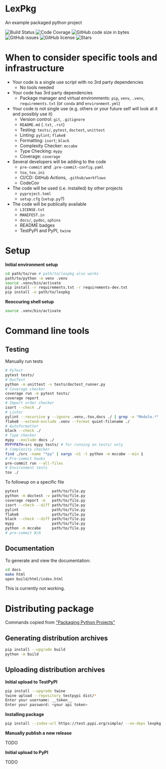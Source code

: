 LexPkg
========
An example packaged python project

![Build Status](https://github.com/alexarmstrongvi/LexPkg/actions/workflows/build_test.yml/badge.svg)
![Code Covrage](https://codecov.io/gh/alexarmstrongvi/LexPkg/branch/main/graph/badge.svg)
![GitHub code size in bytes](https://img.shields.io/github/languages/code-size/alexarmstrongvi/LexPkg)
![GitHub issues](https://img.shields.io/github/issues/alexarmstrongvi/LexPkg)
![GitHub license](https://img.shields.io/github/license/alexarmstrongvi/LexPkg)
![Stars](https://img.shields.io/github/stars/alexarmstrongvi/LexPkg)

# When to consider specific tools and infrastructure
* Your code is a single use script with no 3rd party dependencies
    * No tools needed
* Your code has 3rd party dependencies
    * Package manager and virtual environments: `pip`, `venv`, `.venv`, `requirements.txt` (or `conda` and `environment.yml`)
* Your code is not single use (e.g. others or your future self will look at it and possibly use it)
    * Version control: `git`, `.gitignore`
    * `README.md` (`.txt`, `.rst`)
    * Testing: `tests/`, `pytest`, `doctest`, `unittest`
    * Linting: `pylint`; `flake8`
    * Formatting: `isort`; `black`
    * Complexity Checker: `mccabe`
    * Type Checking: `mypy`
    * Coverage: `coverage`
* Several developers will be adding to the code
    * `pre-commit` and `.pre-commit-config.yaml`
    * `tox`, `tox.ini`
    * CI/CD: GitHub Actions, `.github/workflows`
    * CodeCov
* The code will be used (i.e. installed) by other projects
    * `pyproject.toml`
    * `setup.cfg` (`setup.py`?)
* The code will be publically available
    * `LICENSE.txt`
    * `MANIFEST.in`
    * `docs/`, `pydoc`, `sphinx`
    * README badges
    * TestPyPI and PyPI, `twine`




# Setup
**Initial environment setup**
```bash
cd path/to/run # path/to/lexpkg also works
path/to/python -m venv .venv
source .venv/bin/activate
pip install -r requirements.txt -r requirements-dev.txt
pip install -e path/to/lexpkg
```

**Reoccuring shell setup**
```bash
source .venv/bin/activate
```

# Command line tools
## Testing
Manually run tests
```bash
# PyTest
pytest tests/
# DocTest
python -m unittest -v tests/doctest_runner.py
# Coverage checker
coverage run -m pytest tests/
coverage report
# Import order checker
isort --check ./
# Linter
pylint --recursive y --ignore .venv,.tox,docs ./ | grep -o "Module.*"
flake8 --extend-exclude .venv --format quiet-filename ./
# Autoformatter
black --check ./
# Type checker
mypy --exclude docs ./
MYPYPATH=src mypy tests/ # for running on tests/ only
# Complexity checker
find ./src -name "*py" | xargs -n1 -t python -m mccabe --min 1
# Pre-commit hooks
pre-commit run --all-files
# Environment tests
tox ./
```

To followup on a specific file
```bash
pytest               path/to/file.py
python -m doctest -v path/to/file.py
coverage report -m   path/to/file.py
isort --check --diff path/to/file.py
pylint               path/to/file.py
flake8               path/to/file.py
black --check --diff path/to/file.py
mypy                 path/to/file.py
python -m mccabe     path/to/file.py
# pre-commit N/A
```
## Documentation
To generate and view the documentation:
```bash
cd docs
make html
open build/html/index.html
```
This is currently not working.

# Distributing package
Commands copied from ["Packaging Python Projects"](https://packaging.python.org/en/latest/tutorials/packaging-projects)

## Generating distribution archives
```bash
pip install --upgrade build
python -m build
```
## Uploading distribution archives

**Initial upload to TestPyPI**
```bash
pip install --upgrade twine
twine upload --repository testpypi dist/*
Enter your username: __token__
Enter your password: <your api token>
```
**Installing package**
```bash
pip install --index-url https://test.pypi.org/simple/ --no-deps lexpkg
```

**Manually publish a new release**

TODO

**Initial upload to PyPI**

TODO
